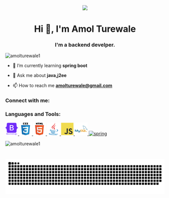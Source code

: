 <div align="center">
  <img src="https://profile-counter.glitch.me/amolturewale1/count.svg?"  />
</div>

<h1 align="center">Hi 👋, I'm Amol Turewale</h1>
<h3 align="center">I'm a backend develper.</h3>

<p align="left"> <img src="https://komarev.com/ghpvc/?username=amolturewale1&label=Profile%20views&color=0e75b6&style=flat" alt="amolturewale1" /> </p>

- 🌱 I’m currently learning **spring boot**

- 💬 Ask me about **java,j2ee**

- 📫 How to reach me **amolturewale@gmail.com**

<h3 align="left">Connect with me:</h3>
<p align="left">
</p>

<h3 align="left">Languages and Tools:</h3>
<p align="left"> <a href="https://getbootstrap.com" target="_blank" rel="noreferrer"> <img src="https://raw.githubusercontent.com/devicons/devicon/master/icons/bootstrap/bootstrap-plain-wordmark.svg" alt="bootstrap" width="40" height="40"/> </a> <a href="https://www.w3schools.com/css/" target="_blank" rel="noreferrer"> <img src="https://raw.githubusercontent.com/devicons/devicon/master/icons/css3/css3-original-wordmark.svg" alt="css3" width="40" height="40"/> </a> <a href="https://www.w3.org/html/" target="_blank" rel="noreferrer"> <img src="https://raw.githubusercontent.com/devicons/devicon/master/icons/html5/html5-original-wordmark.svg" alt="html5" width="40" height="40"/> </a> <a href="https://www.java.com" target="_blank" rel="noreferrer"> <img src="https://raw.githubusercontent.com/devicons/devicon/master/icons/java/java-original.svg" alt="java" width="40" height="40"/> </a> <a href="https://developer.mozilla.org/en-US/docs/Web/JavaScript" target="_blank" rel="noreferrer"> <img src="https://raw.githubusercontent.com/devicons/devicon/master/icons/javascript/javascript-original.svg" alt="javascript" width="40" height="40"/> </a> <a href="https://www.mysql.com/" target="_blank" rel="noreferrer"> <img src="https://raw.githubusercontent.com/devicons/devicon/master/icons/mysql/mysql-original-wordmark.svg" alt="mysql" width="40" height="40"/> </a> <a href="https://spring.io/" target="_blank" rel="noreferrer"> <img src="https://www.vectorlogo.zone/logos/springio/springio-icon.svg" alt="spring" width="40" height="40"/> </a> </p>

<p><img align="center" src="https://github-readme-stats.vercel.app/api/top-langs?username=amolturewale1&show_icons=true&locale=en&layout=compact" alt="amolturewale1" /></p>

###
<br clear="both">

<img src="https://raw.githubusercontent.com/amolturewale1/amolturewale1/output/snake.svg" alt="Snake animation" />

###
